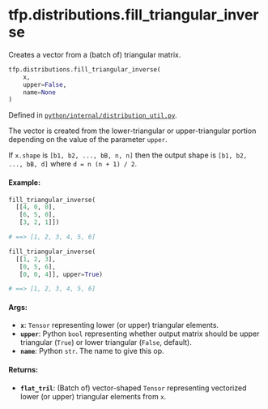 <div itemscope itemtype="http://developers.google.com/ReferenceObject">
<meta itemprop="name" content="tfp.distributions.fill_triangular_inverse" />
<meta itemprop="path" content="Stable" />
</div>

# tfp.distributions.fill_triangular_inverse

Creates a vector from a (batch of) triangular matrix.

``` python
tfp.distributions.fill_triangular_inverse(
    x,
    upper=False,
    name=None
)
```



Defined in [`python/internal/distribution_util.py`](https://github.com/tensorflow/probability/tree/master/tensorflow_probability/python/internal/distribution_util.py).

<!-- Placeholder for "Used in" -->

The vector is created from the lower-triangular or upper-triangular portion
depending on the value of the parameter `upper`.

If `x.shape` is `[b1, b2, ..., bB, n, n]` then the output shape is
`[b1, b2, ..., bB, d]` where `d = n (n + 1) / 2`.

#### Example:


```python
fill_triangular_inverse(
  [[4, 0, 0],
   [6, 5, 0],
   [3, 2, 1]])

# ==> [1, 2, 3, 4, 5, 6]

fill_triangular_inverse(
  [[1, 2, 3],
   [0, 5, 6],
   [0, 0, 4]], upper=True)

# ==> [1, 2, 3, 4, 5, 6]
```

#### Args:

* <b>`x`</b>: `Tensor` representing lower (or upper) triangular elements.
* <b>`upper`</b>: Python `bool` representing whether output matrix should be upper
  triangular (`True`) or lower triangular (`False`, default).
* <b>`name`</b>: Python `str`. The name to give this op.


#### Returns:

* <b>`flat_tril`</b>: (Batch of) vector-shaped `Tensor` representing vectorized lower
  (or upper) triangular elements from `x`.